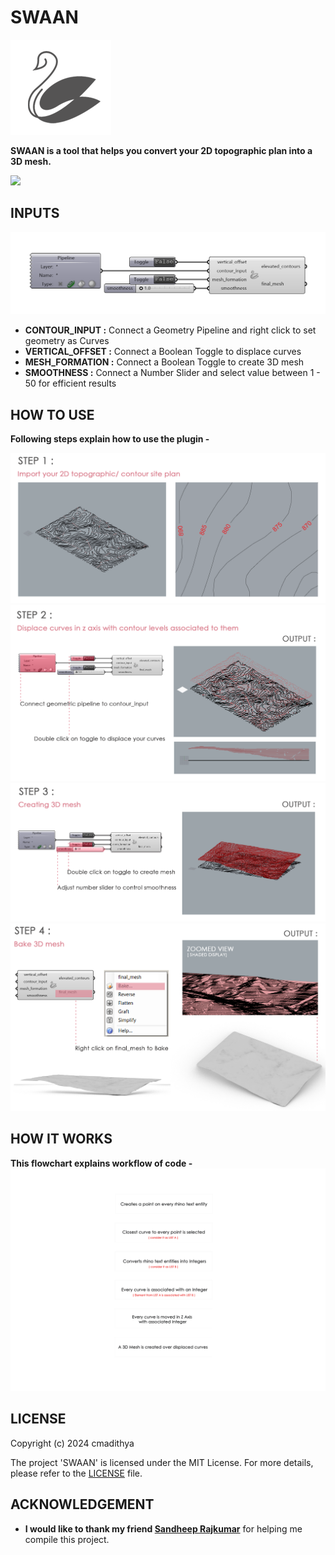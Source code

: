# SWAAN

![](Assets/SWAAN_logo.png)

**SWAAN is a tool that helps you convert your 2D topographic plan into a 3D mesh.**

![](Assets/SWAAN_GIF.gif)

## INPUTS

![](Assets/component.png)

* **CONTOUR_INPUT    :** Connect a Geometry Pipeline and right click to set geometry as Curves
* **VERTICAL_OFFSET  :** Connect a Boolean Toggle to displace curves 
* **MESH_FORMATION  :** Connect a Boolean Toggle to create 3D mesh
* **SMOOTHNESS      :** Connect a Number Slider and select value between 1 - 50 for efficient results

## HOW TO USE

**Following steps explain how to use the plugin -**

![](Assets/SWAAN_2.png)
![](Assets/SWAAN_3.png)
![](Assets/SWAAN_4.png)
![](Assets/SWAAN_5.png)


## HOW IT WORKS

**This flowchart explains workflow of code -**
![](Assets/SWAAN_flowchart.png)


## LICENSE

Copyright (c) 2024 cmadithya

The project 'SWAAN' is licensed under the MIT License. For more details, please refer to the [LICENSE](LICENSE) file.


## ACKNOWLEDGEMENT

- **I would like to thank my friend [Sandheep Rajkumar](https://github.com/lolrazh)** for helping me compile this project.







